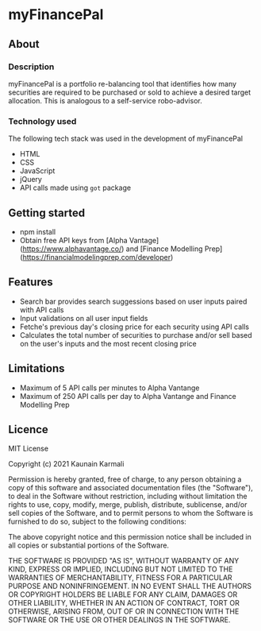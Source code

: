 # myFinancePal

## About

### Description
myFinancePal is a portfolio re-balancing tool that identifies how many securities are required to be purchased or sold to achieve a desired target allocation. This is analogous to a self-service robo-advisor.

### Technology used
The following tech stack was used in the development of myFinancePal
* HTML
* CSS
* JavaScript
* jQuery
* API calls made using `got` package

## Getting started
* npm install
* Obtain free API keys from [Alpha Vantage] (https://www.alphavantage.co/) and [Finance Modelling Prep] (https://financialmodelingprep.com/developer)

## Features
* Search bar provides search suggessions based on user inputs paired with API calls
* Input validations on all user input fields
* Fetche's previous day's closing price for each security using API calls
* Calculates the total number of securities to purchase and/or sell based on the user's inputs and the most recent closing price

## Limitations
* Maximum of 5 API calls per minutes to Alpha Vantange
* Maximum of 250 API calls per day to Alpha Vantange and Finance Modelling Prep

## Licence

MIT License

Copyright (c) 2021 Kaunain Karmali

Permission is hereby granted, free of charge, to any person obtaining a copy
of this software and associated documentation files (the "Software"), to deal
in the Software without restriction, including without limitation the rights
to use, copy, modify, merge, publish, distribute, sublicense, and/or sell
copies of the Software, and to permit persons to whom the Software is
furnished to do so, subject to the following conditions:

The above copyright notice and this permission notice shall be included in all
copies or substantial portions of the Software.

THE SOFTWARE IS PROVIDED "AS IS", WITHOUT WARRANTY OF ANY KIND, EXPRESS OR
IMPLIED, INCLUDING BUT NOT LIMITED TO THE WARRANTIES OF MERCHANTABILITY,
FITNESS FOR A PARTICULAR PURPOSE AND NONINFRINGEMENT. IN NO EVENT SHALL THE
AUTHORS OR COPYRIGHT HOLDERS BE LIABLE FOR ANY CLAIM, DAMAGES OR OTHER
LIABILITY, WHETHER IN AN ACTION OF CONTRACT, TORT OR OTHERWISE, ARISING FROM,
OUT OF OR IN CONNECTION WITH THE SOFTWARE OR THE USE OR OTHER DEALINGS IN THE
SOFTWARE.
